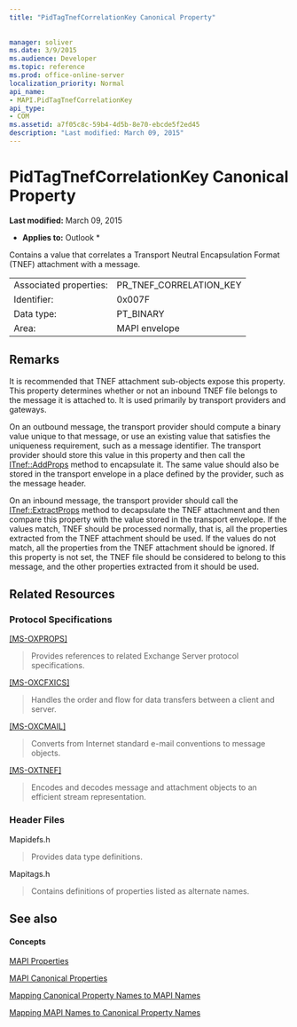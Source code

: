 ```yaml
---
title: "PidTagTnefCorrelationKey Canonical Property"
 
 
manager: soliver
ms.date: 3/9/2015
ms.audience: Developer
ms.topic: reference
ms.prod: office-online-server
localization_priority: Normal
api_name:
- MAPI.PidTagTnefCorrelationKey
api_type:
- COM
ms.assetid: a7f05c8c-59b4-4d5b-8e70-ebcde5f2ed45
description: "Last modified: March 09, 2015"
---
```


# PidTagTnefCorrelationKey Canonical Property

 **Last modified:** March 09, 2015 
  
 * **Applies to:** Outlook * 
  
Contains a value that correlates a Transport Neutral Encapsulation Format (TNEF) attachment with a message.
  
|||
|:-----|:-----|
|Associated properties:  <br/> |PR_TNEF_CORRELATION_KEY  <br/> |
|Identifier:  <br/> |0x007F  <br/> |
|Data type:  <br/> |PT_BINARY  <br/> |
|Area:  <br/> |MAPI envelope  <br/> |
   
## Remarks

It is recommended that TNEF attachment sub-objects expose this property. This property determines whether or not an inbound TNEF file belongs to the message it is attached to. It is used primarily by transport providers and gateways.
  
On an outbound message, the transport provider should compute a binary value unique to that message, or use an existing value that satisfies the uniqueness requirement, such as a message identifier. The transport provider should store this value in this property and then call the [ITnef::AddProps](itnef-addprops.md) method to encapsulate it. The same value should also be stored in the transport envelope in a place defined by the provider, such as the message header. 
  
On an inbound message, the transport provider should call the [ITnef::ExtractProps](itnef-extractprops.md) method to decapsulate the TNEF attachment and then compare this property with the value stored in the transport envelope. If the values match, TNEF should be processed normally, that is, all the properties extracted from the TNEF attachment should be used. If the values do not match, all the properties from the TNEF attachment should be ignored. If this property is not set, the TNEF file should be considered to belong to this message, and the other properties extracted from it should be used. 
  
## Related Resources

### Protocol Specifications

[[MS-OXPROPS]](http://msdn.microsoft.com/library/f6ab1613-aefe-447d-a49c-18217230b148%28Office.15%29.aspx)
  
> Provides references to related Exchange Server protocol specifications.
    
[[MS-OXCFXICS]](http://msdn.microsoft.com/library/b9752f3d-d50d-44b8-9e6b-608a117c8532%28Office.15%29.aspx)
  
> Handles the order and flow for data transfers between a client and server.
    
[[MS-OXCMAIL]](http://msdn.microsoft.com/library/b60d48db-183f-4bf5-a908-f584e62cb2d4%28Office.15%29.aspx)
  
> Converts from Internet standard e-mail conventions to message objects.
    
[[MS-OXTNEF]](http://msdn.microsoft.com/library/1f0544d7-30b7-4194-b58f-adc82f3763bb%28Office.15%29.aspx)
  
> Encodes and decodes message and attachment objects to an efficient stream representation.
    
### Header Files

Mapidefs.h
  
> Provides data type definitions.
    
Mapitags.h
  
> Contains definitions of properties listed as alternate names.
    
## See also

#### Concepts

[MAPI Properties](mapi-properties.md)
  
[MAPI Canonical Properties](mapi-canonical-properties.md)
  
[Mapping Canonical Property Names to MAPI Names](mapping-canonical-property-names-to-mapi-names.md)
  
[Mapping MAPI Names to Canonical Property Names](mapping-mapi-names-to-canonical-property-names.md)

